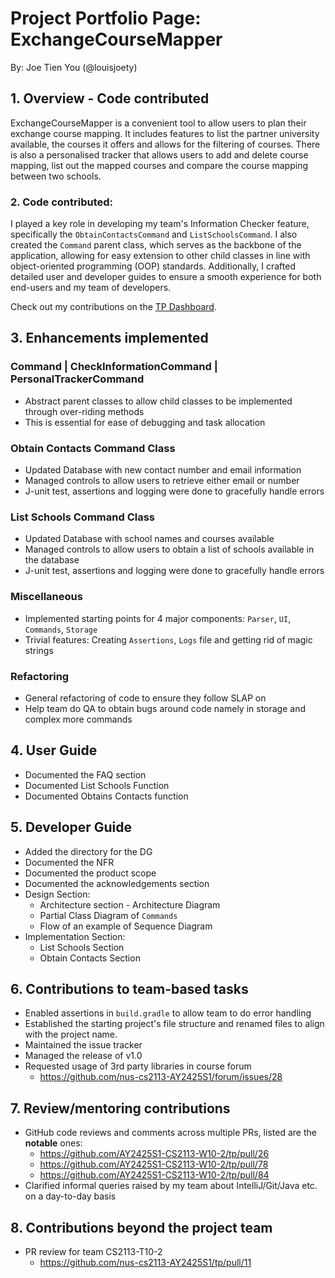 # Project Portfolio Page: ExchangeCourseMapper

By: Joe Tien You (@louisjoety)

## 1. Overview - Code contributed
ExchangeCourseMapper is a convenient tool to allow users to plan their exchange course mapping.
It includes features to list the partner university available, the courses it offers and allows for the filtering of
courses. There is also a personalised tracker that allows users to add and delete course mapping, list out the mapped
courses and compare the course mapping between two schools.

### 2. Code contributed:
I played a key role in developing my team's Information Checker feature, specifically the `ObtainContactsCommand` and `ListSchoolsCommand`. I also created the `Command` parent class,
which serves as the backbone of the application, allowing for easy extension to other child classes in line with object-oriented programming (OOP) standards. 
Additionally, I crafted detailed user and developer guides to ensure a smooth experience for both end-users and my team of developers.

Check out my contributions on the [TP Dashboard](https://nus-cs2113-ay2425s1.github.io/tp-dashboard/?search=louisjoety&sort=groupTitle%20dsc&sortWithin=title&since=2024-09-20&timeframe=commit&mergegroup=&groupSelect=groupByRepos&breakdown=false).

## 3. Enhancements implemented

### Command | CheckInformationCommand | PersonalTrackerCommand
* Abstract parent classes to allow child classes to be implemented through over-riding methods
* This is essential for ease of debugging and task allocation

### Obtain Contacts Command Class
* Updated Database with new contact number and email information
* Managed controls to allow users to retrieve either email or number
* J-unit test, assertions and logging were done to gracefully handle errors

### List Schools Command Class
* Updated Database with school names and courses available
* Managed controls to allow users to obtain a list of schools available in the database
* J-unit test, assertions and logging were done to gracefully handle errors

### Miscellaneous
* Implemented starting points for 4 major components: `Parser`, `UI`, `Commands`, `Storage`
* Trivial features: Creating `Assertions`, `Logs` file and getting rid of magic strings

### Refactoring
* General refactoring of code to ensure they follow SLAP on 
* Help team do QA to obtain bugs around code namely in storage and complex more commands

## 4. User Guide
* Documented the FAQ section 
* Documented List Schools Function
* Documented Obtains Contacts function 

## 5. Developer Guide
* Added the directory for the DG 
* Documented the NFR
* Documented the product scope
* Documented the acknowledgements section
* Design Section: 
  * Architecture section - Architecture Diagram
  * Partial Class Diagram of `Commands`
  * Flow of an example of Sequence Diagram 
* Implementation Section: 
  * List Schools Section
  * Obtain Contacts Section

## 6. Contributions to team-based tasks
* Enabled assertions in `build.gradle` to allow team to do error handling
* Established the starting project's file structure and renamed files to align with the project name.
* Maintained the issue tracker 
* Managed the release of v1.0
* Requested usage of 3rd party libraries in course forum
  * https://github.com/nus-cs2113-AY2425S1/forum/issues/28

## 7. Review/mentoring contributions
* GitHub code reviews and comments across multiple PRs, listed are the **notable** ones:
  * https://github.com/AY2425S1-CS2113-W10-2/tp/pull/26
  * https://github.com/AY2425S1-CS2113-W10-2/tp/pull/78
  * https://github.com/AY2425S1-CS2113-W10-2/tp/pull/84
* Clarified informal queries raised by my team about IntelliJ/Git/Java etc. on a day-to-day basis

## 8. Contributions beyond the project team
* PR review for team CS2113-T10-2
  * https://github.com/nus-cs2113-AY2425S1/tp/pull/11
